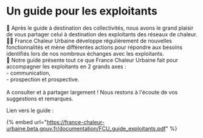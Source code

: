 # Un guide pour les exploitants

📢 Après le guide à destination des collectivités, nous avons le grand plaisir de vous partager celui à destination des exploitants des réseaux de chaleur.\
🤝🏼 France Chaleur Urbaine développe régulièrement de nouvelles fonctionnalités et mène différentes actions pour répondre aux besoins identifiés lors de nos nombreux échanges avec les exploitants.\
🚀 Notre guide présente tout ce que France Chaleur Urbaine fait pour accompagner les exploitants en 2 grands axes :\
\- communication,\
\- prospection et prospective.\
\
A consulter et à partager largement ! Nous restons à l'écoute de vos suggestions et remarques.

Lien vers le guide :&#x20;

{% embed url="https://france-chaleur-urbaine.beta.gouv.fr/documentation/FCU_guide_exploitants.pdf" %}
